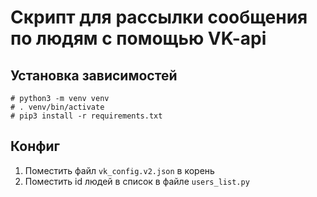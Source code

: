 # Скрипт для рассылки сообщения по людям с помощью VK-api

## Установка зависимостей

```python3
# python3 -m venv venv
# . venv/bin/activate
# pip3 install -r requirements.txt
```

## Конфиг

1. Поместить файл `vk_config.v2.json` в корень
2. Поместить id людей в список в файле `users_list.py`
